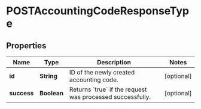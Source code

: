 

# POSTAccountingCodeResponseType


## Properties

| Name | Type | Description | Notes |
|------------ | ------------- | ------------- | -------------|
|**id** | **String** | ID of the newly created accounting code.  |  [optional] |
|**success** | **Boolean** | Returns &#x60;true&#x60; if the request was processed successfully.  |  [optional] |



